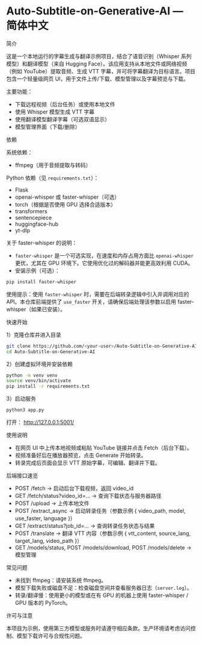 # Auto-Subtitle-on-Generative-AI — 简体中文

简介

这是一个本地运行的字幕生成与翻译示例项目，结合了语音识别（Whisper 系列模型）和翻译模型（来自 Hugging Face）。该应用支持从本地文件或网络视频（例如 YouTube）提取音频、生成 VTT 字幕，并可将字幕翻译为目标语言。项目包含一个轻量级网页 UI，用于文件上传/下载、模型管理以及字幕预览与下载。

主要功能：
- 下载远程视频（后台任务）或使用本地文件
- 使用 Whisper 模型生成 VTT 字幕
- 使用翻译模型翻译字幕（可选双语显示）
- 模型管理界面（下载/删除）

依赖

系统依赖：
- ffmpeg（用于音频提取与转码）

Python 依赖（见 `requirements.txt`）：
- Flask
- openai-whisper 或 faster-whisper（可选）
- torch（根据是否使用 GPU 选择合适版本）
- transformers
- sentencepiece
- huggingface-hub
- yt-dlp

关于 faster-whisper 的说明：
- `faster-whisper` 是一个可选实现，在速度和内存占用方面比 `openai-whisper` 更优，尤其在 GPU 环境下。它使用优化过的解码器并能更高效利用 CUDA。
- 安装示例（可选）：

```bash
pip install faster-whisper
```

使用提示：使用 `faster-whisper` 时，需要在后端转录逻辑中引入并调用对应的 API。本仓库前端提供了 `use_faster` 开关，请确保后端处理该参数以启用 faster-whisper（如果已安装）。

快速开始

1）克隆仓库并进入目录

```bash
git clone https://github.com/<your-user>/Auto-Subtitle-on-Generative-AI.git
cd Auto-Subtitle-on-Generative-AI
```

2）创建虚拟环境并安装依赖

```bash
python -m venv venv
source venv/bin/activate
pip install -r requirements.txt
```

3）启动服务

```bash
python3 app.py
```

打开： http://127.0.0.1:5001/

使用说明

- 在网页 UI 中上传本地视频或粘贴 YouTube 链接并点击 Fetch（后台下载）。
- 视频准备好后在播放器预览，点击 Generate 开始转录。
- 转录完成后页面会显示 VTT 原始字幕，可编辑、翻译并下载。

后端接口速览

- POST /fetch -> 启动后台下载视频，返回 video_id
- GET /fetch/status?video_id=... -> 查询下载状态与服务器路径
- POST /upload -> 上传本地文件
- POST /extract_async -> 启动转录任务（参数示例 { video_path, model, use_faster, language }）
- GET /extract/status?job_id=... -> 查询转录任务状态与结果
- POST /translate -> 翻译 VTT 内容（参数示例 { vtt_content, source_lang, target_lang, video_path }）
- GET /models/status, POST /models/download, POST /models/delete -> 模型管理

常见问题

- 未找到 ffmpeg：请安装系统 ffmpeg。
- 模型下载失败或磁盘不足：检查磁盘空间并查看服务器日志（`server.log`）。
- 转录/翻译慢：使用更小的模型或在有 GPU 的机器上使用 faster-whisper / GPU 版本的 PyTorch。

许可与注意

本项目为示例，使用第三方模型或服务时请遵守相应条款。生产环境请考虑访问控制、模型下载许可与合规性问题。
